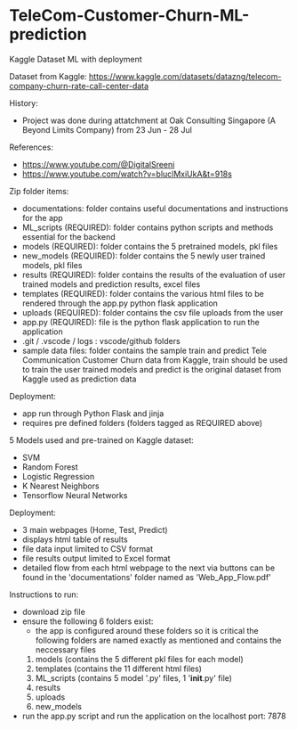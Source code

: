 # TeleCom-Customer-Churn-ML-prediction
Kaggle Dataset ML with deployment

Dataset from Kaggle: https://www.kaggle.com/datasets/datazng/telecom-company-churn-rate-call-center-data

History:
- Project was done during attatchment at Oak Consulting Singapore (A Beyond Limits Company) from 23 Jun - 28 Jul

References:
- https://www.youtube.com/@DigitalSreeni
- https://www.youtube.com/watch?v=bluclMxiUkA&t=918s

Zip folder items:
- documentations: folder contains useful documentations and instructions for the app
- ML_scripts (REQUIRED): folder contains python scripts and methods essential for the backend
- models (REQUIRED): folder contains the 5 pretrained models, pkl files
- new_models (REQUIRED): folder contains the 5 newly user trained models, pkl files
- results (REQUIRED): folder contains the results of the evaluation of user trained models and prediction results, excel files
- templates (REQUIRED): folder contains the various html files to be rendered through the app.py python flask application
- uploads (REQUIRED): folder contains the csv file uploads from the user
- app.py (REQUIRED): file is the python flask application to run the application
- .git / .vscode / logs : vscode/github folders
- sample data files: folder contains the sample train and predict Tele Communication Customer Churn data from Kaggle, train should be used to train the user trained models and predict is the original dataset from Kaggle used as prediction data 

Deployment:
- app run through Python Flask and jinja
- requires pre defined folders (folders tagged as REQUIRED above)

5 Models used and pre-trained on Kaggle dataset: 
- SVM
- Random Forest
- Logistic Regression
- K Nearest Neighbors
- Tensorflow Neural Networks

Deployment:
- 3 main webpages (Home, Test, Predict)
- displays html table of results
- file data input limited to CSV format
- file results output limited to Excel format
- detailed flow from each html webpage to the next via buttons can be found in the 'documentations' folder named as 'Web_App_Flow.pdf' 

Instructions to run:
- download zip file
- ensure the following 6 folders exist:
    - the app is configured around these folders so it is critical the following folders are named exactly as mentioned and contains the neccessary files
    1. models (contains the 5 different pkl files for each model)
    2. templates (contains the 11 different html files)
    3. ML_scripts (contains 5 model '.py' files, 1 '__init__.py' file)
    4. results
    5. uploads
    6. new_models
- run the app.py script and run the application on the localhost port: 7878